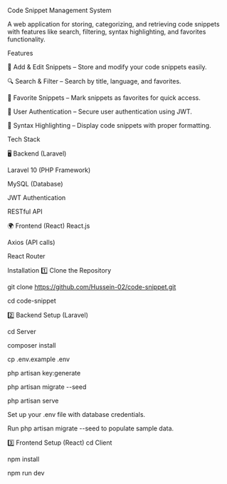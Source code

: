 Code Snippet Management System

A web application for storing, categorizing, and retrieving code snippets with features like search, filtering, syntax highlighting, and favorites functionality.

Features

📝 Add & Edit Snippets – Store and modify your code snippets easily.

🔍 Search & Filter – Search by title, language, and favorites.

🌟 Favorite Snippets – Mark snippets as favorites for quick access.

📌 User Authentication – Secure user authentication using JWT.

🎨 Syntax Highlighting – Display code snippets with proper formatting.

Tech Stack

🖥️ Backend (Laravel)

Laravel 10 (PHP Framework)

MySQL (Database)

JWT Authentication

RESTful API

🌍 Frontend (React)
React.js

Axios (API calls)

React Router

Installation
1️⃣ Clone the Repository

git clone https://github.com/Hussein-02/code-snippet.git

cd code-snippet

2️⃣ Backend Setup (Laravel)

cd Server

composer install

cp .env.example .env

php artisan key:generate

php artisan migrate --seed

php artisan serve

Set up your .env file with database credentials.

Run php artisan migrate --seed to populate sample data.

3️⃣ Frontend Setup (React)
cd Client

npm install

npm run dev
